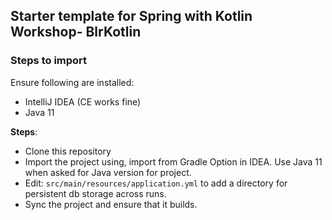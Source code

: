 ## Starter template for Spring with Kotlin Workshop- BlrKotlin

### Steps to import

Ensure following are installed:
- IntelliJ IDEA (CE works fine)
- Java 11

**Steps**:
- Clone this repository
- Import the project using, import from Gradle Option in IDEA. Use Java 11 when asked for Java version for project.
- Edit: `src/main/resources/application.yml` to add a directory for persistent db storage across runs.
- Sync the project and ensure that it builds.